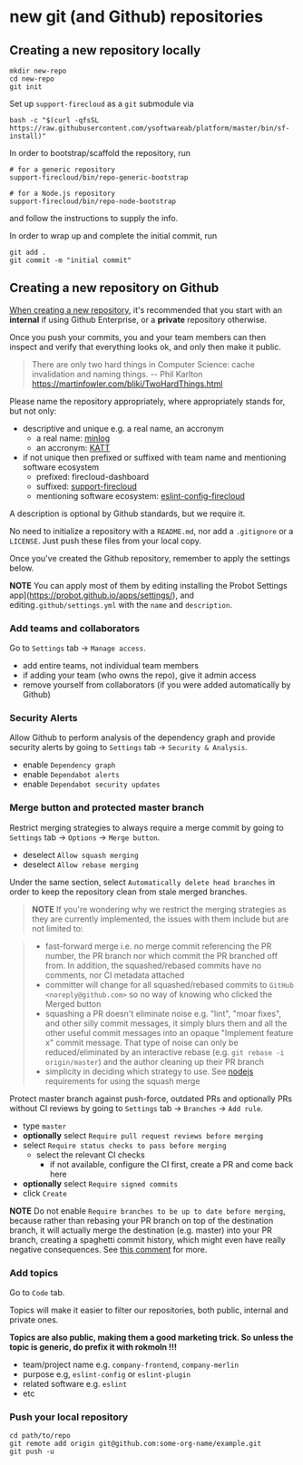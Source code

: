 # new git (and Github) repositories

## Creating a new repository locally

```shell
mkdir new-repo
cd new-repo
git init
```

Set up `support-firecloud` as a `git` submodule via

```shell
bash -c "$(curl -qfsSL https://raw.githubusercontent.com/ysoftwareab/platform/master/bin/sf-install)"
```

In order to bootstrap/scaffold the repository, run

```shell
# for a generic repository
support-firecloud/bin/repo-generic-bootstrap

# for a Node.js repository
support-firecloud/bin/repo-node-bootstrap
```

and follow the instructions to supply the info.

In order to wrap up and complete the initial commit, run

```shell
git add .
git commit -m "initial commit"
```

## Creating a new repository on Github

[When creating a new repository](https://github.com/organizations/rokmoln/repositories/new),
it's recommended that you start with an **internal** if using Github Enterprise, or a **private** repository otherwise.

Once you push your commits, you and your team members can then inspect and verify
that everything looks ok, and only then make it public.

> There are only two hard things in Computer Science: cache invalidation and naming things. -- Phil Karlton
> https://martinfowler.com/bliki/TwoHardThings.html

Please name the repository appropriately, where appropriately stands for, but not only:
* descriptive and unique e.g. a real name, an accronym
  * a real name: [minlog](https://github.com/rokmoln/minlog)
  * an accronym: [KATT](https://github.com/for-GET/katt)
* if not unique then prefixed or suffixed with team name and mentioning software ecosystem
  * prefixed: firecloud-dashboard
  * suffixed: [support-firecloud](https://github.com/ysoftwareab/platform)
  * mentioning software ecosystem: [eslint-config-firecloud](https://github.com/rokmoln/eslint-config-firecloud)

A description is optional by Github standards, but we require it.

No need to initialize a repository with a `README.md`, nor add a `.gitignore` or a `LICENSE`.
Just push these files from your local copy.

Once you've created the Github repository, remember to apply the settings below.

**NOTE** You can apply most of them by editing installing
the Probot Settings app](https://probot.github.io/apps/settings/),
and editing`.github/settings.yml` with the `name` and `description`.


### Add teams and collaborators

Go to `Settings` tab -> `Manage access`.

* add entire teams, not individual team members
* if adding your team (who owns the repo), give it admin access
* remove yourself from collaborators (if you were added automatically by Github)


### Security Alerts

Allow Github to perform analysis of the dependency graph and provide security alerts by
going to `Settings` tab -> `Security & Analysis`.

* enable `Dependency graph`
* enable `Dependabot alerts`
* enable `Dependabot security updates`


### Merge button and protected master branch

Restrict merging strategies to always require a merge commit by
going to `Settings` tab -> `Options` -> `Merge button`.

* deselect `Allow squash merging`
* deselect `Allow rebase merging`

Under the same section, select `Automatically delete head branches` in order to keep the repository clean
from stale merged branches.

> **NOTE** If you're wondering why we restrict the merging strategies as they are currently implemented,
the issues with them include but are not limited to:

>  - fast-forward merge i.e. no merge commit referencing the PR number, the PR branch nor which commit the PR branched off from. In addition, the squashed/rebased commits have no comments, nor CI metadata attached
>  - committer will change for all squashed/rebased commits to `GitHub <noreply@github.com>` so no way of knowing who clicked the Merged button
>  - squashing a PR doesn't eliminate noise e.g. "lint", "moar fixes", and other silly commit messages, it simply blurs them and all the other useful commit messages into an opaque "Implement feature x" commit message. That type of noise can only be reduced/eliminated by an interactive rebase (e.g. `git rebase -i origin/master`) and the author cleaning up their PR branch
>  - simplicity in deciding which strategy to use. See [nodejs](https://github.com/nodejs/node/blob/913c365db66c7a0d40e72a463da4a2f3147f0c26/COLLABORATOR_GUIDE.md#landing-pull-requests) requirements for using the squash merge

Protect master branch against push-force, outdated PRs and optionally PRs without CI reviews by
going to `Settings` tab -> `Branches` -> `Add rule`.

* type `master`
* **optionally** select `Require pull request reviews before merging`
* select `Require status checks to pass before merging`
  * select the relevant CI checks
    * if not available, configure the CI first, create a PR and come back here
* **optionally** select `Require signed commits`
* click `Create`

**NOTE** Do not enable `Require branches to be up to date before merging`,
because rather than rebasing your PR branch on top of the destination branch,
it will actually merge the destination (e.g. master) into your PR branch,
creating a spaghetti commit history, which might even have really negative consequences.
See [this comment](https://github.com/isaacs/github/issues/1113) for more.


### Add topics

Go to `Code` tab.

Topics will make it easier to filter our repositories, both public, internal and private ones.

**Topics are also public, making them a good marketing trick. So unless the topic is generic, do prefix it with rokmoln !!!**

* team/project name e.g. `company-frontend`, `company-merlin`
* purpose e.g, `eslint-config` or `eslint-plugin`
* related software e.g. `eslint`
* etc


### Push your local repository

```shell
cd path/to/repo
git remote add origin git@github.com:some-org-name/example.git
git push -u
```

